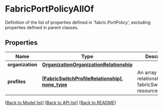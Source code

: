 # FabricPortPolicyAllOf

Definition of the list of properties defined in 'fabric.PortPolicy', excluding properties defined in parent classes.
## Properties
Name | Type | Description | Notes
------------ | ------------- | ------------- | -------------
**organization** | [**OrganizationOrganizationRelationship**](OrganizationOrganizationRelationship.md) |  | [optional] 
**profiles** | [**[FabricSwitchProfileRelationship], none_type**](FabricSwitchProfileRelationship.md) | An array of relationships to fabricSwitchProfile resources. | [optional] 

[[Back to Model list]](../README.md#documentation-for-models) [[Back to API list]](../README.md#documentation-for-api-endpoints) [[Back to README]](../README.md)


